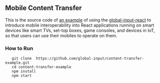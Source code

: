 ## Mobile Content Transfer
This is the source code of [an example](https://globalinput.co.uk/global-input-app/content-transfer) of using the [global-input-react](https://github.com/global-input/global-input-react) to introduce mobile interoperability into React applications running on smart devices like smart TVs, set-top boxes, game consoles, and devices in IoT, so that users can use their mobiles to operate on them.

### How to Run

```
   git clone  https://github.com/global-input/content-transfer-example.git
   cd content-transfer-example
   npm install
   npm start
```
